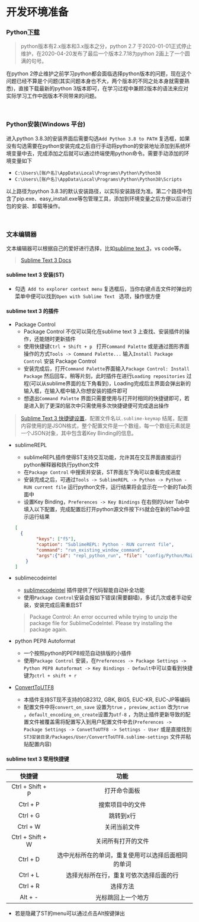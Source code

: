 # 开发环境准备

### Python[下载](https://www.python.org/downloads/)

> python版本有2.x版本和3.x版本之分，python 2.7 于2020-01-01正式停止维护，在2020-04-20发布了最后一个版本2.7.18为python 2画上了一个圆满的句号。

在python 2停止维护之前学习python都会面临选择python版本的问题，现在这个问题已经不算是个问题(其实问题本身也不大，两个版本的不同之处本身就需要熟悉)，直接下载最新的python 3版本即可，在学习过程中兼顾2版本的语法来应对实际学习工作中因版本不同带来的问题。

<br/>

### Python安装(Windows 平台)

进入python 3.8.3的安装界面后需要勾选```Add Python 3.8 to PATH``` 复选框，如果没有勾选需要在python安装完成之后自行手动将python的安装地址添加到系统环境变量中去，完成添加之后就可以通过终端使用python命令。需要手动添加的环境变量如下

* `C:\Users\[账户名]\AppData\Local\Programs\Python\Python38`
* `C:\Users\[账户名]\AppData\Local\Programs\Python\Python38\Scripts`

以上路径为python 3.8.3的默认安装路径，以实际安装路径为准。第二个路径中包含了pip.exe、easy_install.exe等包管理工具，添加到环境变量之后方便以后进行包的安装、卸载等操作。

<br/>

### 文本编辑器

文本编辑器可以根据自己的爱好进行选择，比如[sublime text 3](https://www.sublimetext.com/3)，vs code等。

> [Sublime Text 3 Docs](https://www.sublimetext.com/docs/3/)

#### sublime text 3 安装(ST)

* 勾选` Add to explorer context menu` 复选框后，当你右键点击文件时弹出的菜单中便可以找到`Open with Sublime Text ` 选项，操作很方便

#### sublime text 3 的插件

* Package Control 
  * Package Control 不仅可以简化在sublime text 3 上查找、安装插件的操作，还能随时更新插件
  * 使用快捷键`Ctrl + Shift + p ` 打开`Command Palette` 或是通过图形界面操作的方式`Tools -> Command Palette...` 输入`Install Package Control` 安装 Package Control
  * 安装完成后，打开`Command Palette`界面输入`Package Control: Install Package` 然后回车，稍等片刻，此时插件在进行`Loading repositories` 过程(可以从sublime界面的左下角看到)，Loading完成后主界面会弹出新的输入框，在输入框中输入你想安装的插件即可
  * 想退出`Command Palette` 界面只需要使用与打开时相同的快捷键即可，若是进入到了更深的层次中只需使用多次快捷键便可完成退出操作

> [Sublime Text 3 快捷键设置](https://www.sublimetext.com/docs/3/key_bindings.html)，配置文件名以`.sublime-keymap` 结尾，配置内容使用的是JSON格式，整个配置文件是一个数组，每一个数组元素就是一个JSON对象，其中包含着Key Binding的信息。

* sublimeREPL

  * sublimeREPL插件使得ST支持交互功能，允许其在交互界面直接运行python解释器和执行python文件
  *  在`Package Control` 中搜索并安装，ST界面左下角可以查看完成进度
  *  安装完成之后，可通过`Tools -> SublimeREPL -> Python -> Python - RUN current file` 运行python文件，运行结果将会显示在一个新的Tab页面中
  * 设置Key Binding，`Preferences -> Key Bindings` 在右侧的User Tab中填入以下配置，完成配置后打开python源文件按下`F5`就会在新的Tab中显示运行结果

  ```json
  [
  	{ 
          "keys": ["f5"], 
          "caption": "SublimeREPL: Python - RUN current file", 
          "command": "run_existing_window_command", 
          "args":{"id": "repl_python_run", "file": "config/Python/Main.sublime-menu"} 
      }
  ]
  ```

* sublimecodeintel 

  * [sublimecodeintel](https://www.sublimecodeintel.com/) 插件提供了代码智能自动补全功能
  * 使用`Package Control`安装会报如下错误(需要翻墙)，多试几次或者手动安装，安装完成后需重启ST

  > Package Control: An error occurred while trying to unzip the package file for SublimeCodeIntel. Please try installing the package again.

* python PEP8 Autoformat
  * 一个按照python的PEP8规范自动排版的小插件
  * 使用`Package Control` 安装，在`Preferences -> Package Settings -> Python PEP8 Autoformat -> Key Bindings - Default`中可以查看到快捷键为`ctrl + shift + r`
* [ConvertToUTF8](https://github.com/seanliang/ConvertToUTF8/blob/master/README.zh_CN.md)
  * 本插件支持ST现不支持的GB2312, GBK, BIG5, EUC-KR, EUC-JP等编码
  * 配置文件中将`convert_on_save` 设置为`true` ，`preview_action` 改为`true` ，`default_encoding_on_create`设置为`utf-8` ，为防止插件更新导致的配置文件被覆盖需将配置写入到用户配置文件中去(`Preferences -> Package Settings -> ConvetToUTF8 -> Settings - User` 或是直接找到`ST3安装目录/Packages/User/ConvertToUTF8.sublime-settings` 文件并粘贴配置内容)

#### sublime text 3 常用快捷键

|      快捷键      |                        功能                        |
| :--------------: | :------------------------------------------------: |
| Ctrl + Shift + P |                    打开命令面板                    |
|     Ctrl + P     |                  搜索项目中的文件                  |
|     Ctrl + G     |                     跳转到x行                      |
|     Ctrl + W     |                    关闭当前文件                    |
| Ctrl + Shift + W |                 关闭所有打开的文件                 |
|     Ctrl + D     | 选中光标所在的单词，重复使用可以选择后面相同的单词 |
|     Ctrl + L     |       选择光标所在行，重复可依次选择后面的行       |
|     Ctrl + R     |                      选择方法                      |
|     Alt + -      |                 光标跳回上一个地方                 |

* 若是隐藏了ST的menu可以通过点击Alt按键弹出



